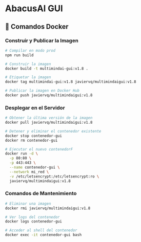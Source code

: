 # AbacusAI GUI

## 🐳 Comandos Docker

### Construir y Publicar la Imagen
```bash
# Compilar en modo prod
npm run build

# Construir la imagen
docker build -t multimindai-gui:v1.8 .

# Etiquetar la imagen
docker tag multimindai-gui:v1.8 javiervq/multimindaigui:v1.8

# Publicar la imagen en Docker Hub
docker push javiervq/multimindaigui:v1.8
```

### Desplegar en el Servidor
```bash
# Obtener la última versión de la imagen
docker pull javiervq/multimindaigui:v1.8

# Detener y eliminar el contenedor existente
docker stop contenedor-gui
docker rm contenedor-gui

# Ejecutar el nuevo contenedorF
docker run -d \
  -p 80:80 \
  -p 443:443 \
  --name contenedor-gui \
  --network mi_red \
  -v /etc/letsencrypt:/etc/letsencrypt:ro \
  javiervq/multimindaigui:v1.8
```

### Comandos de Mantenimiento
```bash
# Eliminar una imagen
docker rmi javiervq/multimindaigui:v1.8

# Ver logs del contenedor
docker logs contenedor-gui

# Acceder al shell del contenedor
docker exec -it contenedor-gui bash
```
